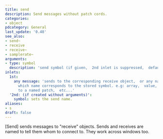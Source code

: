 ```yaml
---
title: send
description: Send messages without patch cords.
categories:
- object
pdcategory: General
last_update: '0.48'
see_also:
- send~
- receive
- receive~
- samplerate~
arguments:
- type: symbol
  description: 'send symbol (if given,  2nd inlet is suppressed,  default: empty symbol)'
inlets:
  1st:
    any message: 'sends to the corresponding receive object,  or any named object
      which name corresponds to the stored symbol. e.g: array,  value,  iemguis,  directly
      to a named patch,  etc...'
  '2nd: (if created without arguments)':
    symbol: sets the send name.
aliases:
- s
draft: false
---
```

[Send] sends messages to "receive" objects. Sends and receives are named to tell them whom to connect to. They work across windows too.
